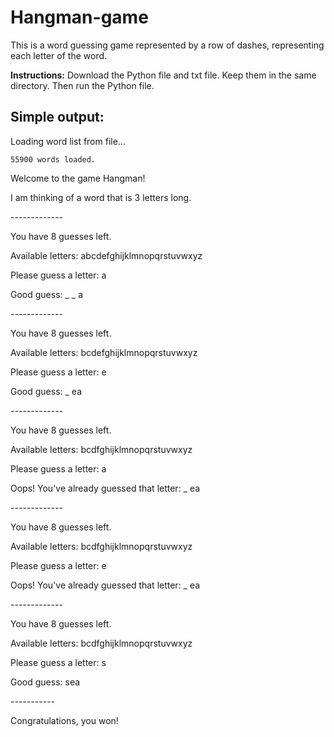 # Hangman-game
This is a word guessing game represented by a row of dashes, representing each letter of the word.


**Instructions:** Download the Python file and txt file. Keep them in the same directory. Then run the Python file. 

## Simple output:

Loading word list from file...

	55900 words loaded.
  
Welcome to the game Hangman!

I am thinking of a word that is 3  letters long.

*-------------*

You have 8 guesses left.

Available letters: abcdefghijklmnopqrstuvwxyz

Please guess a letter: a

Good guess: _ _ a

*-------------*

You have 8 guesses left.

Available letters: bcdefghijklmnopqrstuvwxyz

Please guess a letter: e

Good guess: _ ea

*-------------*

You have 8 guesses left.

Available letters: bcdfghijklmnopqrstuvwxyz

Please guess a letter: a

Oops! You've already guessed that letter: _ ea

*-------------*

You have 8 guesses left.

Available letters: bcdfghijklmnopqrstuvwxyz

Please guess a letter: e

Oops! You've already guessed that letter: _ ea

*-------------*

You have 8 guesses left.

Available letters: bcdfghijklmnopqrstuvwxyz

Please guess a letter: s

Good guess: sea

*-----------*

Congratulations, you won!
